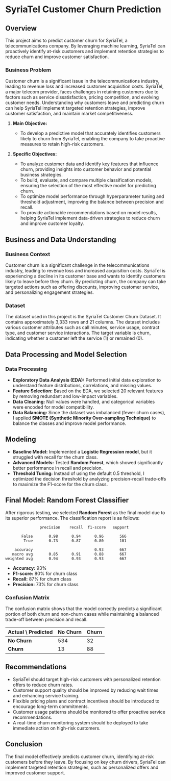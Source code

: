# SyriaTel Customer Churn Prediction

## Overview
This project aims to predict customer churn for SyriaTel, a telecommunications company. By leveraging machine learning, SyriaTel can proactively identify at-risk customers and implement retention strategies to reduce churn and improve customer satisfaction.

### Business Problem
Customer churn is a significant issue in the telecommunications industry, leading to revenue loss and increased customer acquisition costs. SyriaTel, a major telecom provider, faces challenges in retaining customers due to factors such as service dissatisfaction, pricing competition, and evolving customer needs. Understanding why customers leave and predicting churn can help SyriaTel implement targeted retention strategies, improve customer satisfaction, and maintain market competitiveness.

1. **Main Objective:**
   - To develop a predictive model that accurately identifies customers likely to churn from SyriaTel, enabling the company to take proactive measures to retain high-risk customers.

2. **Specific Objectives:**
   - To analyze customer data and identify key features that influence churn, providing insights into customer behavior and potential business strategies.
   - To build, evaluate, and compare multiple classification models, ensuring the selection of the most effective model for predicting churn.
   - To optimize model performance through hyperparameter tuning and threshold adjustment, improving the balance between precision and recall.
   - To provide actionable recommendations based on model results, helping SyriaTel implement data-driven strategies to reduce churn and improve customer loyalty.

## Business and Data Understanding

### Business Context
Customer churn is a significant challenge in the telecommunications industry, leading to revenue loss and increased acquisition costs. SyriaTel is experiencing a decline in its customer base and wants to identify customers likely to leave before they churn. By predicting churn, the company can take targeted actions such as offering discounts, improving customer service, and personalizing engagement strategies.

### Dataset
The dataset used in this project is the SyriaTel Customer Churn Dataset. It contains approximately 3,333 rows and 21 columns.
The dataset includes various customer attributes such as call minutes, service usage, contract type, and customer service interactions. The target variable is churn, indicating whether a customer left the service (1) or remained (0).

## Data Processing and Model Selection

### Data Processing
- **Exploratory Data Analysis (EDA):** Performed initial data exploration to understand feature distributions, correlations, and missing values.
- **Feature Selection:** Based on the EDA, we selected 20 relevant features by removing redundant and low-impact variables.
- **Data Cleaning:** Null values were handled, and categorical variables were encoded for model compatibility.
- **Data Balancing:** Since the dataset was imbalanced (fewer churn cases), I applied **SMOTE (Synthetic Minority Over-sampling Technique)** to balance the classes and improve model performance.

## Modeling
- **Baseline Model:** Implemented a **Logistic Regression model**, but it struggled with recall for the churn class.
- **Advanced Models:** Tested **Random Forest**, which showed significantly better performance in recall and precision.
- **Threshold Tuning:** Instead of using the default 0.5 threshold, I optimized the decision threshold by analyzing precision-recall trade-offs to maximize the F1-score for the churn class.

## Final Model: Random Forest Classifier

After rigorous testing, we selected **Random Forest** as the final model due to its superior performance. The classification report is as follows:

```
               precision    recall  f1-score   support

       False       0.98      0.94      0.96       566
        True       0.73      0.87      0.80       101

    accuracy                           0.93       667
   macro avg       0.85      0.91      0.88       667
weighted avg       0.94      0.93      0.93       667
```

- **Accuracy:** 93%
- **F1-score:** 80% for churn class
- **Recall:** 87% for churn class
- **Precision:** 73% for churn class

### Confusion Matrix

The confusion matrix shows that the model correctly predicts a significant portion of both churn and non-churn cases while maintaining a balanced trade-off between precision and recall.

| Actual \ Predicted | No Churn | Churn |
|-------------------|---------|------|
| **No Churn**     | 534     | 32   |
| **Churn**        | 13      | 88   |

## Recommendations
- SyriaTel should target high-risk customers with personalized retention offers to reduce churn rates.
- Customer support quality should be improved by reducing wait times and enhancing service training.
- Flexible pricing plans and contract incentives should be introduced to encourage long-term commitments.
- Customer usage patterns should be monitored to offer proactive service recommendations.
- A real-time churn monitoring system should be deployed to take immediate action on high-risk customers.

## Conclusion
The final model effectively predicts customer churn, identifying at-risk customers before they leave. By focusing on key churn drivers, SyriaTel can implement targeted retention strategies, such as personalized offers and improved customer support.

